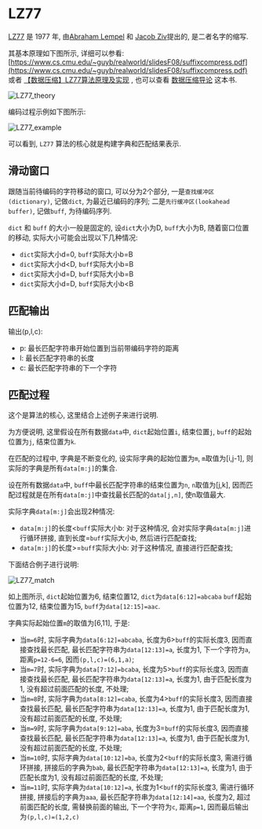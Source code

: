 # LZ77

[LZ77](https://en.wikipedia.org/wiki/LZ77_and_LZ78) 是 1977 年, 由[Abraham Lempel](https://en.wikipedia.org/wiki/Abraham_Lempel) 和 [Jacob Ziv](https://en.wikipedia.org/wiki/Jacob_Ziv)提出的, 是二者名字的缩写.

其基本原理如下图所示, 详细可以参看: [https://www.cs.cmu.edu/~guyb/realworld/slidesF08/suffixcompress.pdf](https://www.cs.cmu.edu/~guyb/realworld/slidesF08/suffixcompress.pdf) 或者 [【数据压缩】LZ77算法原理及实现](https://www.cnblogs.com/en-heng/p/4992916.html)
, 也可以查看 [数据压缩导论](https://www.ituring.com.cn/book/1118) 这本书.

![LZ77_theory](https://gitee.com/yfor1008/pictures/raw/master/LZ77_theory.png)

编码过程示例如下图所示:

![LZ77_example](https://gitee.com/yfor1008/pictures/raw/master/LZ77_example.png)

可以看到, `LZ77` 算法的核心就是构建字典和匹配结果表示.

## 滑动窗口

跟随当前待编码的字符移动的窗口, 可以分为2个部分, 一是`查找缓冲区(dictionary)`, 记做`dict`, 为最近已编码的序列; 二是`先行缓冲区(lookahead buffer)`, 记做`buff`, 为待编码序列.

`dict` 和 `buff` 的大小一般是固定的, 设`dict`大小为D, `buff`大小为B,  随着窗口位置的移动, 实际大小可能会出现以下几种情况:

- `dict`实际大小d=0, `buff`实际大小b=B
- `dict`实际大小d<D, `buff`实际大小b=B
- `dict`实际大小d=D, `buff`实际大小b=B
- `dict`实际大小d=D, `buff`实际大小b<B

## 匹配输出

输出(p,l,c):

- p: 最长匹配字符串开始位置到当前带编码字符的距离
- l: 最长匹配字符串的长度
- c: 最长匹配字符串的下一个字符

## 匹配过程

这个是算法的核心, 这里结合上述例子来进行说明.

为方便说明, 这里假设在所有数据`data`中, `dict`起始位置`i`, 结束位置`j`, `buff`的起始位置为`j`, 结束位置为`k`. 

在匹配的过程中, 字典是不断变化的, 设实际字典的起始位置为`m`, `m`取值为[i,j-1],  则实际的字典是所有`data[m:j]`的集合.

设在所有数据`data`中, `buff`中最长匹配字符串的结束位置为`n`, `n`取值为[j,k], 因而匹配过程就是在所有`data[m:j]`中查找最长匹配的`data[j,n]`, 使n取值最大.

实际字典`data[m:j]`会出现2种情况:
- `data[m:j]`的长度<`buff`实际大小b: 对于这种情况, 会对实际字典`data[m:j]`进行循环拼接, 直到长度=`buff`实际大小b, 然后进行匹配查找;
- `data[m:j]`的长度>=`buff`实际大小b: 对于这种情况, 直接进行匹配查找;

下面结合例子进行说明:

![LZ77_match](https://gitee.com/yfor1008/pictures/raw/master/LZ77_match.png)

如上图所示, `dict`起始位置为6, 结束位置12, `dict`为`data[6:12]=abcaba` `buff`起始位置为12, 结束位置为15, `buff`为`data[12:15]=aac`.

字典实际起始位置`m`的取值为[6,11], 于是:
- 当`m=6`时, 实际字典为`data[6:12]=abcaba`, 长度为6>`buff`的实际长度3, 因而直接查找最长匹配, 最长匹配字符串为`data[12:13]=a`, 长度为1, 下一个字符为`a`, 距离`p=12-6=6`, 因而`(p,l,c)=(6,1,a)`;
- 当`m=7`时, 实际字典为`data[7:12]=bcaba`, 长度为5>`buff`的实际长度3, 因而直接查找最长匹配, 最长匹配字符串为`data[12:13]=a`, 长度为1, 由于匹配长度为1, 没有超过前面匹配的长度, 不处理;
- 当`m=8`时, 实际字典为`data[8:12]=caba`, 长度为4>`buff`的实际长度3, 因而直接查找最长匹配, 最长匹配字符串为`data[12:13]=a`, 长度为1, 由于匹配长度为1, 没有超过前面匹配的长度, 不处理;
- 当`m=9`时, 实际字典为`data[9:12]=aba`, 长度为3=`buff`的实际长度3, 因而直接查找最长匹配, 最长匹配字符串为`data[12:13]=a`, 长度为1, 由于匹配长度为1, 没有超过前面匹配的长度, 不处理;
- 当`m=10`时, 实际字典为`data[10:12]=ba`, 长度为2<`buff`的实际长度3, 需进行循环拼接, 拼接后的字典为`bab`, 最长匹配字符串为`data[12:13]=a`, 长度为1, 由于匹配长度为1, 没有超过前面匹配的长度, 不处理;
- 当`m=11`时, 实际字典为`data[10:12]=a`, 长度为1<`buff`的实际长度3, 需进行循环拼接, 拼接后的字典为`aaa`, 最长匹配字符串为`data[12:14]=aa`, 长度为2, 超过前面匹配的长度, 需替换前面的输出, 下一个字符为`c`, 距离`p=1`, 因而最后输出为`(p,l,c)=(1,2,c)`
